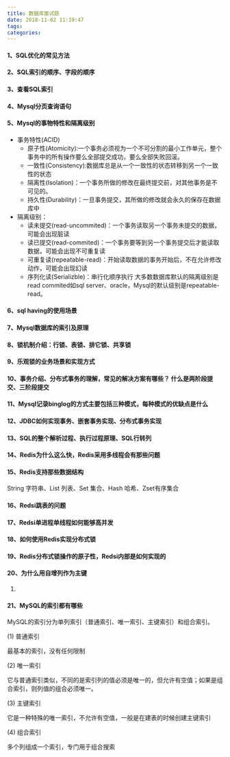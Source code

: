 ```yaml
---
title: 数据库面试题
date: 2018-11-02 11:19:47
tags:
categories:
---
```


#### 1、SQL优化的常见方法

#### 2、SQL索引的顺序、字段的顺序

#### 3、查看SQL索引

#### 4、Mysql分页查询语句


#### 5、Mysql的事物特性和隔离级别
- 事务特性(ACID)
	- 原子性(Atomicity):一个事务必须视为一个不可分割的最小工作单元，整个事务中的所有操作要么全部提交成功，要么全部失败回滚。
	- 一致性(Consistency):数据库总是从一个一致性的状态转移到另一个一致性的状态
	- 隔离性(Isolation)：一个事务所做的修改在最终提交前，对其他事务是不可见的。
	- 持久性(Durability)：一旦事务提交，其所做的修改就会永久的保存在数据库中
- 隔离级别：
	- 读未提交(read-uncommited)：一个事务读取另一个事务未提交的数据，可能会出现脏读
	- 读已提交(read-commited)：一个事务要等到另一个事务提交后才能读取数据，可能会出现不可重复读
	- 可重复读(repeatable-read)：开始读取数据的事务开始后，不在允许修改动作，可能会出现幻读
	- 序列化读(Serializble)：串行化顺序执行
	大多数数据库默认的隔离级别是read commited如sql server、oracle，Mysql的默认级别是repeatable-read。

#### 6、sql having的使用场景

#### 7、Mysql数据库的索引及原理

#### 8、锁机制介绍：行锁、表锁、排它锁、共享锁

#### 9、乐观锁的业务场景和实现方式

#### 10、事务介绍、分布式事务的理解，常见的解决方案有哪些？ 什么是两阶段提交、三阶段提交

#### 11、Mysql记录binglog的方式主要包括三种模式，每种模式的优缺点是什么

#### 12、JDBC如何实现事务、嵌套事务实现、分布式事务实现

#### 13、SQL的整个解析过程、执行过程原理、SQL行转列

#### 14、Redis为什么这么快，Redis采用多线程会有那些问题

#### 15、Redis支持那些数据结构
String 字符串、List 列表、Set 集合、Hash 哈希、Zset有序集合

#### 16、Redsi跳表的问题

#### 17、Redsi单进程单线程如何能够高并发

#### 18、如何使用Redis实现分布式锁

#### 19、Redis分布式锁操作的原子性，Redsi内部是如何实现的

#### 20、为什么用自增列作为主键

1. 

#### 21、MySQL的索引都有哪些

MySQL的索引分为单列索引（普通索引、唯一索引、主键索引）和组合索引。

(1) 普通索引

最基本的索引，没有任何限制

(2) 唯一索引

它与普通索引类似，不同的是索引列的值必须是唯一的，但允许有空值；如果是组合索引，则列值的组合必须唯一。

(3) 主键索引

它是一种特殊的唯一索引，不允许有空值，一般是在建表的时候创建主键索引

(4) 组合索引

多个列组成一个索引，专门用于组合搜索



<script async src="//pagead2.googlesyndication.com/pagead/js/adsbygoogle.js"></script>
<!-- 信息流广告 -->
<ins class="adsbygoogle"
     style="display:block"
     data-ad-client="ca-pub-4127326375481893"
     data-ad-slot="9105526840"
     data-ad-format="auto"
     data-full-width-responsive="true"></ins>
<script>
(adsbygoogle = window.adsbygoogle || []).push({});
</script>
